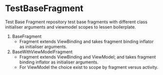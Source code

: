 # TestBaseFragment
Test Base Fragment repository test base fragments with different class initialiser arguments and viewmodel scopes  to lessen boilerplate.

1. BaseFragment
   - Fragment extends ViewBinding and takes fragment binding inflator as initialiser arguments.
2. BaseWithViewModelFragment
   - Fragment extends ViewBinding and ViewModel; and takes fragment binding inflator as  initialiser arguments.
   - For ViewModel the choice exist to scope by fragment versus activity.

